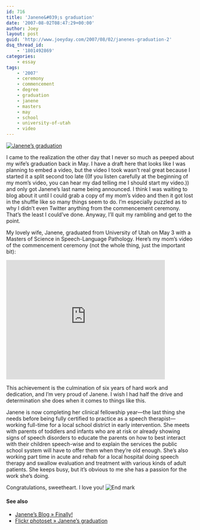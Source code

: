 ```yaml
---
id: 716
title: 'Janene&#039;s graduation'
date: '2007-08-02T08:47:29+00:00'
author: Joey
layout: post
guid: 'http://www.joeyday.com/2007/08/02/janenes-graduation-2'
dsq_thread_id:
    - '1801492869'
categories:
    - essay
tags:
    - '2007'
    - ceremony
    - commencement
    - degree
    - graduation
    - janene
    - masters
    - may
    - school
    - university-of-utah
    - video
---
```


[![Janene’s graduation](/wp-content/uploads/2007/08/janene-graduation-2007.jpg)](http://www.janeneday.com/wp-content/uploads/2007/05/snipshot_e4w08k213ec.jpg)

I came to the realization the other day that I never so much as peeped about my wife’s graduation back in May. I have a draft here that looks like I was planning to embed a video, but the video I took wasn’t real great because I started it a split second too late ((If you listen carefully at the beginning of my mom’s video, you can hear my dad telling me I should start my video.)) and only got Janene’s last name being announced. I think I was waiting to blog about it until I could grab a copy of my mom’s video and then it got lost in the shuffle like so many things seem to do. I’m especially puzzled as to why I didn’t even Twitter anything from the commencement ceremony. That’s the least I could’ve done. Anyway, I’ll quit my rambling and get to the point.

My lovely wife, Janene, graduated from University of Utah on May 3 with a Masters of Science in Speech-Language Pathology. Here’s my mom’s video of the commencement ceremony (not the whole thing, just the important bit):

<object height="319" width="425"><param name="allowfullscreen" value="true"></param><param name="allowscriptaccess" value="always"></param><param name="movie" value="http://vimeo.com/moogaloop.swf?clip_id=259263&server=vimeo.com&show_title=1&show_byline=1&show_portrait=0&color=00ADEF&fullscreen=1"></param><embed allowfullscreen="true" allowscriptaccess="always" height="319" src="http://vimeo.com/moogaloop.swf?clip_id=259263&server=vimeo.com&show_title=1&show_byline=1&show_portrait=0&color=00ADEF&fullscreen=1" type="application/x-shockwave-flash" width="425"></embed></object>

This achievement is the culmination of six years of hard work and dedication, and I’m very proud of Janene. I wish I had half the drive and determination she does when it comes to things like this.

<object data="http://www.flickr.com/slideShow/index.gne?group_id=&user_id=76967796@N00&set_id=72157600183236808&text=" height="425" type="text/html" width="425"></object>

Janene is now completing her clinical fellowship year—the last thing she needs before being fully certified to practice as a speech therapist—working full-time for a local school district in early intervention. She meets with parents of toddlers and infants who are at risk or already showing signs of speech disorders to educate the parents on how to best interact with their children speech-wise and to explain the services the public school system will have to offer them when they’re old enough. She’s also working part time in acute and rehab for a local hospital doing speech therapy and swallow evaluation and treatment with various kinds of adult patients. She keeps busy, but it’s obvious to me she has a passion for the work she’s doing.

Congratulations, sweetheart. I love you! ![End mark](http://joeyday.com/wp-content/uploads/2009/08/endmark.png "End mark")

#### See also

- [Janene’s Blog » Finally!](http://www.janeneday.com/2007/05/09/graduation/)
- [Flickr photoset » Janene’s graduation](http://flickr.com/photos/joeyday/sets/72157600183236808/)